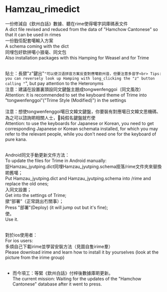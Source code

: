 # Hamzau_rimedict
一份修減自《欽州白話》數據、聽在rime使得噶字詞庫碼表文件<br>
A dict file revised and reduced from the data of "Hamchow Cantonese" so that it can be used in rimes<br>
一份戥佢配套噶輸入方案<br>
A schema coming with the dict<br>
同埋包好欽拼噶小狼毫、同文包<br>
Also installation packages with this Hamping for Weasel and for Trime<br><br>

貼士：長撳"z"鍵出"`"可以使汉语拼音方案反查對應噶欽州音，但要注意多音字<br>
Tips: you can reversely look up Hamping with long_clicking the "z" button calling "`", but pay attention to the Heteronyms<br>
注意：建議在設置裏頭設同文鍵盤主題成tongwenfenggoi（同文風改）<br>
Attention: it is recommended to set the keyboard theme of Trime into "tongwenfenggoi"("Trime Style (Modified)") in the settings<br><br>
注意：想使tongwenfenggoi噶日文韓文鍵盤，你要裝有對應噶日文韓文思機碼、為之可以諮詢啲相關人士，𠹲純假名鍵盤就冇使<br>
Attention: to use the keyboards for Japanese or Korean, you need to get corresponding Japanese or Korean schemata installed, for which you may refer to the relevant people, while you don't need one for the keyboard of pure kana. <br><br>

Android同文手動更新文件方法：<br>
To update the files for Trime in Android manually: <br>
捉Hamzau_jyutping.dict同埋Hamzau_jyutping.schema挃落/rime文件夾來替換啲舊噶；<br>
Put Hamzau_jyutping.dict and Hamzau_jyutping.schema into /rime and replace the old ones; <br>
入同文設置；<br>
Get into the settings of Trime;<br> 
撳“部署”（正常跳出冇關事）；<br>
Press "部署"(Deploy) (it will jump out but it's fine); <br>
使。<br>
Use it.<br><br>

對於ios使用者：<br>
For ios users: <br>
多煩自己下載irime並學習安裝方法（見圖自隻irime羣）<br>
Please download irime and learn how to install it by yourselves (look at the picture from the irime group) <br><br>

* 而今項工：等緊《欽州白話》付梓後數據庫啲更新。<br>
    The current mission: Waiting for the updates of the "Hamchow Cantonese" database after it went to press. 
